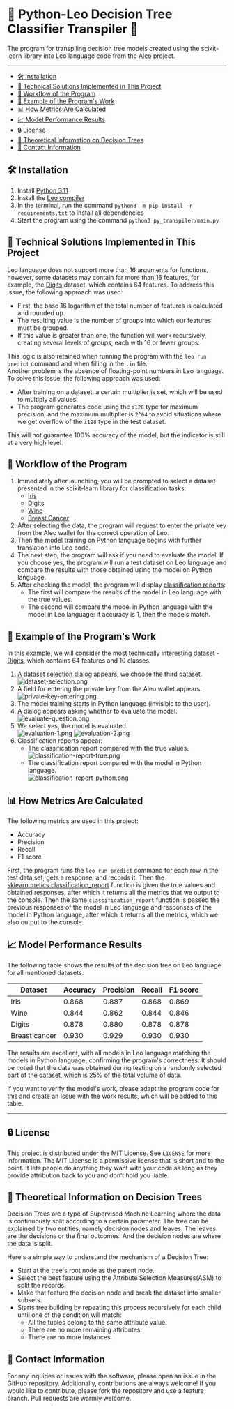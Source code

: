 # 🌳 Python-Leo Decision Tree Classifier Transpiler 🚀

The program for transpiling decision tree models created using the scikit-learn library into Leo language code from the [Aleo](https://aleo.org/) project.

---

* [🛠 Installation](#-installation)
* [🧠 Technical Solutions Implemented in This Project](#-technical-solutions-implemented-in-this-project)
* [🔄 Workflow of the Program](#-workflow-of-the-program)
* [📝 Example of the Program's Work](#-example-of-the-programs-work)
* [📊 How Metrics Are Calculated](#-how-metrics-are-calculated)
* [📈 Model Performance Results](#-model-performance-results)
* [🔒 License](#-license)
* [📘 Theoretical Information on Decision Trees](#-theoretical-information-on-decision-trees)
* [📮 Contact Information](#-contact-information)

## 🛠 Installation
1. Install [Python 3.11](https://www.python.org/downloads/release/python-3116/)
2. Install the [Leo compiler](https://developer.aleo.org/leo/installation)
3. In the terminal, run the command `python3 -m pip install -r requirements.txt` to install all dependencies
4. Start the program using the command `python3 py_transpiler/main.py`

## 🧠 Technical Solutions Implemented in This Project
Leo language does not support more than 16 arguments for functions, however, some datasets may contain far more than 16 features, for example, the [Digits](https://scikit-learn.org/stable/auto_examples/datasets/plot_digits_last_image.html) dataset, which contains 64 features.
To address this issue, the following approach was used:

- First, the base 16 logarithm of the total number of features is calculated and rounded up.
- The resulting value is the number of groups into which our features must be grouped.
- If this value is greater than one, the function will work recursively, creating several levels of groups, each with 16 or fewer groups.

This logic is also retained when running the program with the `leo run predict` command and when filling in the `.in` file.<br>
Another problem is the absence of floating-point numbers in Leo language. To solve this issue, the following approach was used:

- After training on a dataset, a certain multiplier is set, which will be used to multiply all values.
- The program generates code using the `i128` type for maximum precision, and the maximum multiplier is `2^64` to avoid situations where we get overflow of the `i128` type in the test dataset.

This will not guarantee 100% accuracy of the model, but the indicator is still at a very high level.

## 🔄 Workflow of the Program
1. Immediately after launching, you will be prompted to select a dataset presented in the scikit-learn library for classification tasks: 
    - [Iris](https://scikit-learn.org/stable/modules/generated/sklearn.datasets.load_iris.html#sklearn.datasets.load_iris)
    - [Digits](https://scikit-learn.org/stable/modules/generated/sklearn.datasets.load_digits.html#sklearn.datasets.load_digits)
    - [Wine](https://scikit-learn.org/stable/modules/generated/sklearn.datasets.load_wine.html#sklearn.datasets.load_wine)
    - [Breast Cancer](https://scikit-learn.org/stable/modules/generated/sklearn.datasets.load_breast_cancer.html#sklearn.datasets.load_breast_cancer)
2. After selecting the data, the program will request to enter the private key from the Aleo wallet for the correct operation of Leo.
3. Then the model training on Python language begins with further translation into Leo code.
4. The next step, the program will ask if you need to evaluate the model. If you choose yes, the program will run a test dataset on Leo language and compare the results with those obtained using the model on Python language.
5. After checking the model, the program will display [classification reports](https://scikit-learn.org/stable/modules/generated/sklearn.metrics.classification_report.html):
    - The first will compare the results of the model in Leo language with the true values.
    - The second will compare the model in Python language with the model in Leo language: if accuracy is 1, then the models match.

## 📝 Example of the Program's Work
In this example, we will consider the most technically interesting dataset - [Digits](https://scikit-learn.org/stable/auto_examples/datasets/plot_digits_last_image.html), which contains 64 features and 10 classes.

1. A dataset selection dialog appears, we choose the third dataset.<br>
![dataset-selection.png](resources/dataset-selection.png)
2. A field for entering the private key from the Aleo wallet appears.<br>
![private-key-entering.png](resources/private-key-entering.png)
3. The model training starts in Python language (invisible to the user).
4. A dialog appears asking whether to evaluate the model.<br>
![evaluate-question.png](resources/evaluate-question.png)
5. We select yes, the model is evaluated.<br>
![evaluation-1.png](resources/evaluation-1.png)
![evaluation-2.png](resources/evaluation-2.png)
6. Classification reports appear:
    - The classification report compared with the true values.<br>
   ![classification-report-true.png](resources/classification-report-true.png)
    - The classification report compared with the model in Python language.<br>
   ![classification-report-python.png](resources/classification-report-python.png)


## 📊 How Metrics Are Calculated
The following metrics are used in this project:
- Accuracy
- Precision
- Recall
- F1 score

First, the program runs the `leo run predict` command for each row in the test data set, gets a response, and records it. Then the [sklearn.metics.classification_report](https://scikit-learn.org/stable/modules/generated/sklearn.metrics.classification_report.html) function is given the true values and obtained responses, after which it returns all the metrics that we output to the console.
Then the same `classification_report` function is passed the previous responses of the model in Leo language and responses of the model in Python language, after which it returns all the metrics, which we also output to the console.

## 📈 Model Performance Results
The following table shows the results of the decision tree on Leo language for all mentioned datasets.

| Dataset        | Accuracy | Precision | Recall | F1 score |
|----------------|----------|-----------|--------|----------|
| Iris           | 0.868    | 0.887     | 0.868  | 0.869    |
| Wine           | 0.844    | 0.862     | 0.844  | 0.846    |
| Digits         | 0.878    | 0.880     | 0.878  | 0.878    |
| Breast cancer  | 0.930    | 0.929     | 0.930  | 0.930    |

The results are excellent, with all models in Leo language matching the models in Python language, confirming the program's correctness. It should be noted that the data was obtained during testing on a randomly selected part of the dataset, which is 25% of the total volume of data.

If you want to verify the model's work, please adapt the program code for this and create an Issue with the work results, which will be added to this table.

---

## 🔒 License
This project is distributed under the MIT License. See `LICENSE` for more information. The MIT License is a permissive license that is short and to the point. It lets people do anything they want with your code as long as they provide attribution back to you and don’t hold you liable.

## 📘 Theoretical Information on Decision Trees
Decision Trees are a type of Supervised Machine Learning where the data is continuously split according to a certain parameter. The tree can be explained by two entities, namely decision nodes and leaves. The leaves are the decisions or the final outcomes. And the decision nodes are where the data is split.

Here's a simple way to understand the mechanism of a Decision Tree:
- Start at the tree's root node as the parent node.
- Select the best feature using the Attribute Selection Measures(ASM) to split the records.
- Make that feature the decision node and break the dataset into smaller subsets.
- Starts tree building by repeating this process recursively for each child until one of the condition will match:
  - All the tuples belong to the same attribute value.
  - There are no more remaining attributes.
  - There are no more instances.

## 📮 Contact Information
For any inquiries or issues with the software, please open an issue in the GitHub repository. Additionally, contributions are always welcome! If you would like to contribute, please fork the repository and use a feature branch. Pull requests are warmly welcome.
